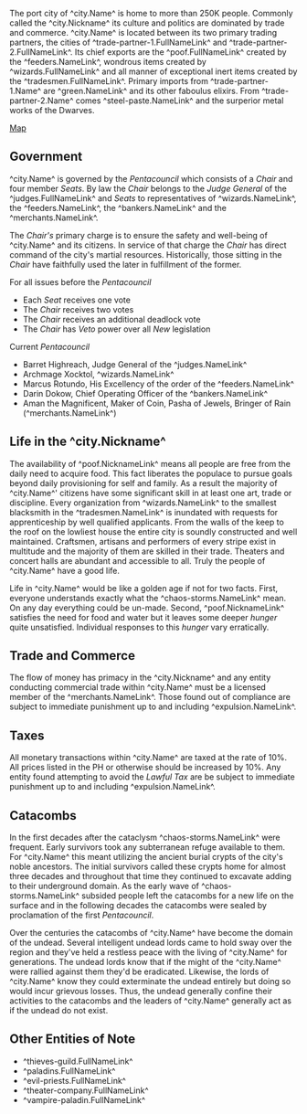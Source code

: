 The port city of ^city.Name^ is home to more than 250K people. Commonly called the ^city.Nickname^ its culture and politics are dominated by trade and commerce. ^city.Name^ is located between its two primary trading partners, the cities of ^trade-partner-1.FullNameLink^ and ^trade-partner-2.FullNameLink^. Its chief exports are the ^poof.FullNameLink^ created by the ^feeders.NameLink^, wondrous items created by ^wizards.FullNameLink^ and all manner of exceptional inert items created by the ^tradesmen.FullNameLink^. Primary imports from ^trade-partner-1.Name^ are ^green.NameLink^ and its other faboulus elixirs. From ^trade-partner-2.Name^ comes ^steel-paste.NameLink^ and the surperior metal works of the Dwarves.

[Map](../images/city-of-coins-map.png)

## Government
^city.Name^ is governed by the *Pentacouncil* which consists of a *Chair* and four member *Seats*. By law the *Chair* belongs to the *Judge General* of the ^judges.FullNameLink^ and *Seats* to representatives of ^wizards.NameLink^, the ^feeders.NameLink^, the ^bankers.NameLink^ and the ^merchants.NameLink^.

The *Chair's* primary charge is to ensure the safety and well-being of ^city.Name^ and its citizens. In service of that charge the *Chair* has direct command of the city's martial resources. Historically, those sitting in the *Chair* have faithfully used the later in fulfillment of the former.

For all issues before the *Pentacouncil* 

* Each *Seat* receives one vote
* The *Chair* receives two votes 
* The *Chair* receives an additional deadlock vote
* The *Chair* has *Veto* power over all *New* legislation

Current *Pentacouncil*
- Barret Highreach, Judge General of the ^judges.NameLink^
- Archmage Xocktol, ^wizards.NameLink^
- Marcus Rotundo, His Excellency of the order of the ^feeders.NameLink^
- Darin Dokow, Chief Operating Officer of the ^bankers.NameLink^
- Aman the Magnificent, Maker of Coin, Pasha of Jewels, Bringer of Rain (^merchants.NameLink^)

## Life in the ^city.Nickname^
The availability of ^poof.NicknameLink^ means all people are free from the daily need to acquire food. This fact liberates the populace to pursue goals beyond daily provisioning for self and family. As a result the majority of ^city.Name^' citizens have some significant skill in at least one art, trade or discipline. Every organization from ^wizards.NameLink^ to the smallest blacksmith in the ^tradesmen.NameLink^ is inundated with requests for apprenticeship by well qualified applicants. From the walls of the keep to the roof on the lowliest house the entire city is soundly constructed and well maintained. Craftsmen, artisans and performers of every stripe exist in multitude and the majority of them are skilled in their trade. Theaters and concert halls are abundant and accessible to all. Truly the people of ^city.Name^ have a good life.

Life in ^city.Name^ would be like a golden age if not for two facts. First, everyone understands exactly what the ^chaos-storms.NameLink^ mean. On any day everything could be un-made. Second, ^poof.NicknameLink^ satisfies the need for food and water but it leaves some deeper _hunger_ quite unsatisfied. Individual responses to this _hunger_ vary erratically.

## Trade and Commerce
The flow of money has primacy in the ^city.Nickname^ and any entity conducting commercial trade within ^city.Name^ must be a licensed member of the ^merchants.NameLink^. Those found out of compliance are subject to immediate punishment up to and including ^expulsion.NameLink^.

## Taxes
All monetary transactions within ^city.Name^ are taxed at the rate of 10%. All prices listed in the PH or otherwise should be increased by 10%. Any entity found attempting to avoid the *Lawful Tax* are be subject to immediate punishment up to and including ^expulsion.NameLink^.

## Catacombs
In the first decades after the cataclysm ^chaos-storms.NameLink^ were frequent. Early survivors took any subterranean refuge available to them. For ^city.Name^ this meant utilizing the ancient burial crypts of the city's noble ancestors. The initial survivors called these crypts home for almost three decades and throughout that time they continued to excavate adding to their underground domain. As the early wave of ^chaos-storms.NameLink^ subsided people left the catacombs for a new life on the surface and in the following decades the catacombs were sealed by proclamation of the first *Pentacouncil*.

Over the centuries the catacombs of ^city.Name^ have become the domain of the undead. Several intelligent undead lords came to hold sway over the region and they've held a restless peace with the living of ^city.Name^ for generations. The undead lords know that if the might of the ^city.Name^ were rallied against them they'd be eradicated. Likewise, the lords of ^city.Name^ know they could exterminate the undead entirely but doing so would incur grievous losses. Thus, the undead generally confine their activities to the catacombs and the leaders of ^city.Name^ generally act as if the undead do not exist.

## Other Entities of Note
- ^thieves-guild.FullNameLink^
- ^paladins.FullNameLink^
- ^evil-priests.FullNameLink^
- ^theater-company.FullNameLink^
- ^vampire-paladin.FullNameLink^
